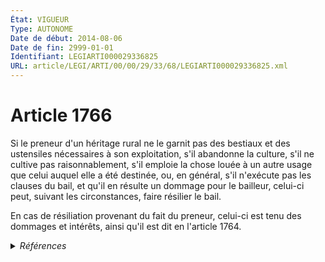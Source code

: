 ```yaml
---
État: VIGUEUR
Type: AUTONOME
Date de début: 2014-08-06
Date de fin: 2999-01-01
Identifiant: LEGIARTI000029336825
URL: article/LEGI/ARTI/00/00/29/33/68/LEGIARTI000029336825.xml
---
```


<h1>Article 1766</h1>

Si le preneur d'un héritage rural ne le garnit pas des bestiaux et des
ustensiles nécessaires à son exploitation, s'il abandonne la culture, s'il ne
cultive pas raisonnablement, s'il emploie la chose louée à un autre usage que
celui auquel elle a été destinée, ou, en général, s'il n'exécute pas les clauses
du bail, et qu'il en résulte un dommage pour le bailleur, celui-ci peut, suivant
les circonstances, faire résilier le bail.<br />

En cas de résiliation provenant du fait du preneur, celui-ci est tenu des
dommages et intérêts, ainsi qu'il est dit en l'article 1764.


<details>
  <summary><em>Références</em></summary>

  <h2>Articles faisant référence à l'article</h2>
  
  <ul>
    <li>
      <a href="https://legal.tricoteuses.fr//redirection/LEGIARTI000006443227?vers=git&vers=legifrance">Code civil - article 1764 AUTONOME VIGUEUR, en vigueur depuis le 1804-03-21</a> CITATION cible
    </li>
    <li>
      <a href="https://legal.tricoteuses.fr//redirection/LEGIARTI000029333412?vers=git&vers=legifrance">LOI n° 2014-873 du 4 août 2014 pour l'égalité réelle entre les femmes et les hommes - article 26 ENTIEREMENT_MODIF</a> MODIFIE source
    </li>
  </ul>
  
  <h2>Références faites par l'article</h2>
  
  <ul>
    <li>
      1933-11-21 CITATION cible <a href="https://legal.tricoteuses.fr//redirection/LEGIARTI000006497880?vers=git&vers=legifrance">Décret du 21 novembre 1933 relatif à la réorganisation judiciaire et les règles de procédure en Océanie. - article 7 AUTONOME ABROGE, en vigueur du 1933-11-29 au 1993-07-28</a>
    </li>
    <li>
      2014-08-04 MODIFIE cible <a href="https://legal.tricoteuses.fr//redirection/LEGIARTI000029333412?vers=git&vers=legifrance">LOI n° 2014-873 du 4 août 2014 pour l'égalité réelle entre les femmes et les hommes - article 26 ENTIEREMENT_MODIF</a>
    </li>
    <li>
      2999-01-01 CITATION source <a href="https://legal.tricoteuses.fr//redirection/LEGIARTI000006443227?vers=git&vers=legifrance">Code civil - article 1764 AUTONOME VIGUEUR, en vigueur depuis le 1804-03-21</a>
    </li>
    <li>
      2999-01-01 CITATION cible <a href="https://legal.tricoteuses.fr//redirection/LEGIARTI000006583775?vers=git&vers=legifrance">Code rural (nouveau) - article L411-29 AUTONOME VIGUEUR, en vigueur depuis le 1984-08-02</a>
    </li>
    <li>
      2999-01-01 CITATION cible <a href="https://legal.tricoteuses.fr//redirection/LEGIARTI000029593452?vers=git&vers=legifrance">Code rural et de la pêche maritime - article L411-27 AUTONOME VIGUEUR, en vigueur depuis le 2014-10-15</a>
    </li>
    <li>
      1928-04-07 CITATION cible <a href="https://legal.tricoteuses.fr//redirection/LEGIARTI000006497518?vers=git&vers=legifrance">Décret du 7 avril 1928 relatif à l'organisation de l'administration de la justice en Nouvelle-Calédonie et dépendances. - article 11 AUTONOME ABROGE, en vigueur du 1928-04-21 au 2005-10-21</a>
    </li>
    <li>
      CODIFICATION source Loi 1804-03-07
    </li>
  </ul>
</details>
